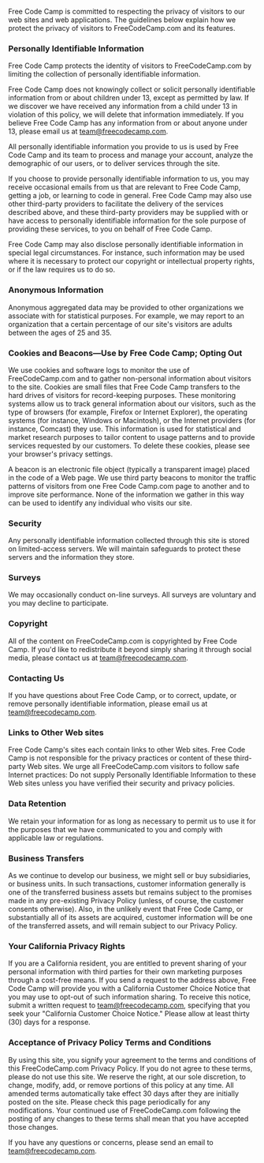 Free Code Camp is committed to respecting the privacy of visitors to our web sites and web applications. The guidelines below explain how we protect the privacy of visitors to FreeCodeCamp.com and its features.

### Personally Identifiable Information

Free Code Camp protects the identity of visitors to FreeCodeCamp.com by limiting the collection of personally identifiable information.

Free Code Camp does not knowingly collect or solicit personally identifiable information from or about children under 13, except as permitted by law. If we discover we have received any information from a child under 13 in violation of this policy, we will delete that information immediately. If you believe Free Code Camp has any information from or about anyone under 13, please email us at [team@freecodecamp.com](mailto:team@freecodecamp.com).

All personally identifiable information you provide to us is used by Free Code Camp and its team to process and manage your account, analyze the demographic of our users, or to deliver services through the site. 

If you choose to provide personally identifiable information to us, you may receive occasional emails from us that are relevant to Free Code Camp, getting a job, or learning to code in general.
Free Code Camp may also use other third-party providers to facilitate the delivery of the services described above, and these third-party providers may be supplied with or have access to personally identifiable information for the sole purpose of providing these services, to you on behalf of Free Code Camp.

Free Code Camp may also disclose personally identifiable information in special legal circumstances. For instance, such information may be used where it is necessary to protect our copyright or intellectual property rights, or if the law requires us to do so.

### Anonymous Information
Anonymous aggregated data may be provided to other organizations we associate with for statistical purposes. For example, we may report to an organization that a certain percentage of our site's visitors are adults between the ages of 25 and 35.

### Cookies and Beacons—Use by Free Code Camp; Opting Out
We use cookies and software logs to monitor the use of FreeCodeCamp.com and to gather non-personal information about visitors to the site. Cookies are small files that Free Code Camp transfers to the hard drives of visitors for record-keeping purposes. These monitoring systems allow us to track general information about our visitors, such as the type of browsers (for example, Firefox or Internet Explorer), the operating systems (for instance, Windows or Macintosh), or the Internet providers (for instance, Comcast) they use. This information is used for statistical and market research purposes to tailor content to usage patterns and to provide services requested by our customers. To delete these cookies, please see your browser's privacy settings.

A beacon is an electronic file object (typically a transparent image) placed in the code of a Web page. We use third party beacons to monitor the traffic patterns of visitors from one Free Code Camp.com page to another and to improve site performance.
None of the information we gather in this way can be used to identify any individual who visits our site.

### Security

Any personally identifiable information collected through this site is stored on limited-access servers. We will maintain safeguards to protect these servers and the information they store.

### Surveys
We may occasionally conduct on-line surveys. All surveys are voluntary and you may decline to participate.

### Copyright
All of the content on FreeCodeCamp.com is copyrighted by Free Code Camp. If you'd like to redistribute it beyond simply sharing it through social media, please contact us at [team@freecodecamp.com](mailto:team@freecodecamp.com).

### Contacting Us
If you have questions about Free Code Camp, or to correct, update, or remove personally identifiable information, please email us at [team@freecodecamp.com](mailto:team@freecodecamp.com).

### Links to Other Web sites
Free Code Camp's sites each contain links to other Web sites. Free Code Camp is not responsible for the privacy practices or content of these third-party Web sites. We urge all FreeCodeCamp.com visitors to follow safe Internet practices: Do not supply Personally Identifiable Information to these Web sites unless you have verified their security and privacy policies.

### Data Retention
We retain your information for as long as necessary to permit us to use it for the purposes that we have communicated to you and comply with applicable law or regulations.

### Business Transfers
As we continue to develop our business, we might sell or buy subsidiaries, or business units. In such transactions, customer information generally is one of the transferred business assets but remains subject to the promises made in any pre-existing Privacy Policy (unless, of course, the customer consents otherwise). Also, in the unlikely event that Free Code Camp, or substantially all of its assets are acquired, customer information will be one of the transferred assets, and will remain subject to our Privacy Policy.

### Your California Privacy Rights
If you are a California resident, you are entitled to prevent sharing of your personal information with third parties for their own marketing purposes through a cost-free means. If you send a request to the address above, Free Code Camp will provide you with a California Customer Choice Notice that you may use to opt-out of such information sharing. To receive this notice, submit a written request to <a href="mailto:team@freecodecamp.com" target="_blank">team@freecodecamp.com</a>, specifying that you seek your &quot;California Customer Choice Notice.&quot; Please allow at least thirty (30) days for a response.

### Acceptance of Privacy Policy Terms and Conditions
By using this site, you signify your agreement to the terms and conditions of this FreeCodeCamp.com Privacy Policy. If you do not agree to these terms, please do not use this site. We reserve the right, at our sole discretion, to change, modify, add, or remove portions of this policy at any time. All amended terms automatically take effect 30 days after they are initially posted on the site. Please check this page periodically for any modifications. Your continued use of FreeCodeCamp.com following the posting of any changes to these terms shall mean that you have accepted those changes.

If you have any questions or concerns, please send an email to [team@freecodecamp.com](mailto:team@freecodecamp.com).